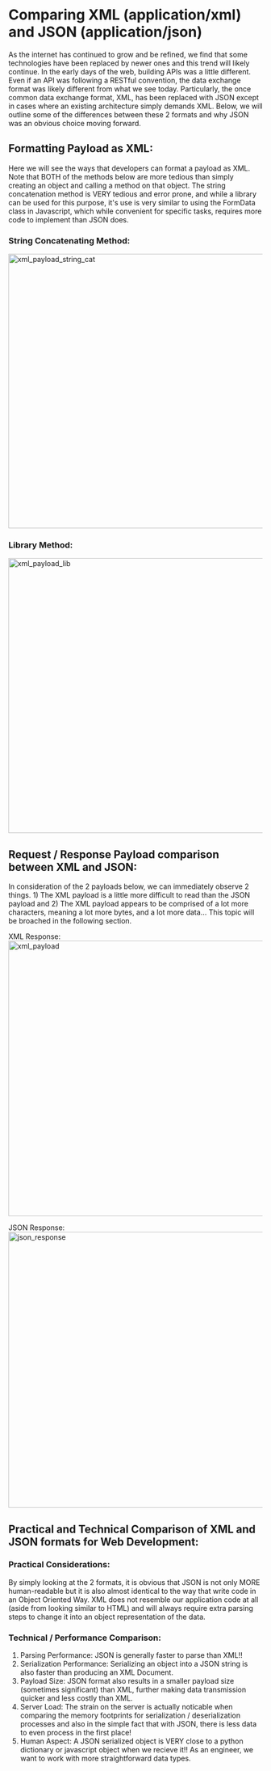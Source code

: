# Comparing XML (application/xml) and JSON (application/json)

As the internet has continued to grow and be refined, we find that some technologies have been replaced by newer ones and this trend will likely continue. In the early days of the web, building APIs was a little different. Even if an API was following a RESTful convention, the data exchange format was likely different from what we see today. Particularly, the once common data exchange format, XML, has been replaced with JSON except in cases where an existing architecture simply demands XML. Below, we will outline some of the differences between these 2 formats and why JSON was an obvious choice moving forward.

## Formatting Payload as XML:
Here we will see the ways that developers can format a payload as XML. Note that BOTH of the methods below are more tedious than simply creating an object and calling a method on that object. The string concatenation method is VERY tedious and error prone, and while a library can be used for this purpose, it's use is very similar to using the FormData class in Javascript, which while convenient for specific tasks, requires more code to implement than JSON does.

### String Concatenating Method:
<img width="543" alt="xml_payload_string_cat" src="https://github.com/bkieselEducational/Computer-Science-Episode-Two-Comparing-XML-and-JSON/assets/131717897/4b8487da-266e-440c-b850-e52d1a01269e">

### Library Method:
<img width="544" alt="xml_payload_lib" src="https://github.com/bkieselEducational/Computer-Science-Episode-Two-Comparing-XML-and-JSON/assets/131717897/f78f320c-d5d6-42e2-91d2-52279d8b078e">


## Request / Response Payload comparison between XML and JSON:
In consideration of the 2 payloads below, we can immediately observe 2 things. 1) The XML payload is a little more difficult to read than the JSON payload and  2) The XML payload appears to be comprised of a lot more characters, meaning a lot more bytes, and a lot more data... This topic will be broached in the following section.

XML Response:</br>
<img width="545" alt="xml_payload" src="https://github.com/bkieselEducational/Computer-Science-Episode-Two-Comparing-XML-and-JSON/assets/131717897/e918b9b5-0f92-459b-8562-3f06db44ff19">

JSON Response:</br>
<img width="546" alt="json_response" src="https://github.com/bkieselEducational/Computer-Science-Episode-Two-Comparing-XML-and-JSON/assets/131717897/9ad50025-3a74-462c-89cb-a0f1c031fed6">

## Practical and Technical Comparison of XML and JSON formats for Web Development:

### Practical Considerations:
By simply looking at the 2 formats, it is obvious that JSON is not only MORE human-readable but it is also almost identical to the way that write code in an Object Oriented Way. XML does not resemble our application code at all (aside from looking similar to HTML) and will always require extra parsing steps to change it into an object representation of the data.

### Technical / Performance Comparison:

1. Parsing Performance: JSON is generally faster to parse than XML!!
2. Serialization Performance: Serializing an object into a JSON string is also faster than producing an XML Document.
3. Payload Size: JSON format also results in a smaller payload size (sometimes significant) than XML, further making data transmission quicker and less costly than XML.
4. Server Load: The strain on the server is actually noticable when comparing the memory footprints for serialization / deserialization processes and also in the simple fact that with JSON, there is less data to even process in the first place!
5. Human Aspect: A JSON serialized object is VERY close to a python dictionary or javascript object when we recieve it!! As an engineer, we want to work with more straightforward data types.
